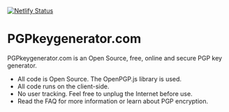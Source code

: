 [![Netlify Status](https://api.netlify.com/api/v1/badges/515602da-89ff-4544-8c53-5c93fd40a9b0/deploy-status)](https://app.netlify.com/sites/radiant-sawine-0c6e3c/deploys)
# PGPkeygenerator.com

PGPkeygenerator.com is an Open Source, free, online and secure PGP key generator.

- All code is Open Source. The OpenPGP.js library is used.
- All code runs on the client-side. 
- No user tracking. Feel free to unplug the Internet before use.
- Read the FAQ for more information or learn about PGP encryption.
